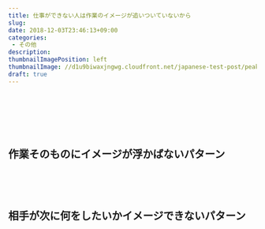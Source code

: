 ```yaml
---
title: 仕事ができない人は作業のイメージが追いついていないから
slug: 
date: 2018-12-03T23:46:13+09:00
categories: 
 - その他
description: 
thumbnailImagePosition: left
thumbnailImage: //d1u9biwaxjngwg.cloudfront.net/japanese-test-post/peak-140.jpg
draft: true
---
```


<!--more-->

&nbsp;

&nbsp;

&nbsp;
<h2>作業そのものにイメージが浮かばないパターン</h2>
&nbsp;

&nbsp;
<h2>相手が次に何をしたいかイメージできないパターン</h2>
&nbsp;

&nbsp;

&nbsp;

&nbsp;
